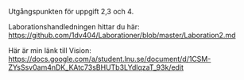 Utgångspunkten för uppgift 2,3 och 4.

Laborationshandledningen hittar du här: https://github.com/1dv404/Laborationer/blob/master/Laboration2.md

Här är min länk till Vision:
https://docs.google.com/a/student.lnu.se/document/d/1CSM-ZYsSsv0am4nDK_KAtc73sBHUTb3LYdlqzaT_93k/edit
